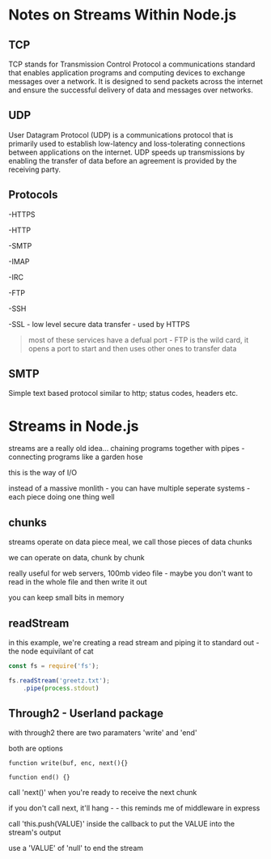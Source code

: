 # Notes on Streams Within Node.js

## TCP

TCP stands for Transmission Control Protocol a communications standard that enables application programs and computing devices to exchange messages over a network. It is designed to send packets across the internet and ensure the successful delivery of data and messages over networks.

## UDP

User Datagram Protocol (UDP) is a communications protocol that is primarily used to establish low-latency and loss-tolerating connections between applications on the internet. UDP speeds up transmissions by enabling the transfer of data before an agreement is provided by the receiving party.

## Protocols

-HTTPS

-HTTP

-SMTP

-IMAP

-IRC

-FTP

-SSH

-SSL - low level secure data transfer - used by HTTPS

> most of these services have a defual port - FTP is the wild card, it opens a port to start and then uses other ones to transfer data

## SMTP

Simple text based protocol similar to http; status codes, headers etc.

# Streams in Node.js

streams are a really old idea... chaining programs together with pipes - connecting programs like a garden hose

this is the way of I/O

instead of a massive monlith - you can have multiple seperate systems - each piece doing one thing well

## chunks

streams operate on data piece meal, we call those pieces of data chunks

we can operate on data, chunk by chunk

really useful for web servers, 100mb video file - maybe you don't want to read in the whole file and then write it out

you can keep small bits in memory

## readStream

in this example, we're creating a read stream and piping it to standard out - the node equivilant of cat

```javascript
const fs = require('fs');

fs.readStream('greetz.txt');
    .pipe(process.stdout)

```

## Through2 - Userland package

with through2 there are two paramaters 'write' and 'end'

both are options

`function write(buf, enc, next(){}`

`function end() {}`

call 'next()' when you're ready to receive the next chunk

if you don't call next, it'll hang - - this reminds me of middleware in express

call 'this.push(VALUE)' inside the callback to put the VALUE into the stream's output

use a 'VALUE' of 'null' to end the stream

